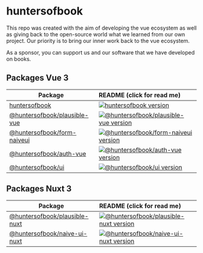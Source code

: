 # huntersofbook

This repo was created with the aim of developing the vue ecosystem as well as giving back to the open-source world what we learned from our own project. Our priority is to bring our inner work back to the vue ecosystem.

As a sponsor, you can support us and our software that we have developed on books.

## Packages Vue 3

| Package                                           | README (click for read me)                                                                                                       |
| ------------------------------------------------- | :----------------------------------------------------------------------------------------------------------------------------------- |
| [huntersofbook](packages/core)                             | [![huntersofbook version](https://img.shields.io/npm/v/huntersofbook.svg?label=%20)](packages/huntersofbook/README.md)                                       |
| [@huntersofbook/plausible-vue](packages/plausible-vue)                             | [![@huntersofbook/plausible-vue version](https://img.shields.io/npm/v/@huntersofbook/plausible-vue.svg?label=%20)](packages/plausible-vue/README.md)                                       |
| [@huntersofbook/form-naiveui](packages/form-naiveui)                             | [![@huntersofbook/form-naiveui version](https://img.shields.io/npm/v/@huntersofbook/form-naiveui.svg?label=%20)](packages/form-naiveui/README.md)                                       |
| [@huntersofbook/auth-vue](packages/auth-vue)                             | [![@huntersofbook/auth-vue version](https://img.shields.io/npm/v/@huntersofbook/auth-vue.svg?label=%20)](packages/auth-vue/README.md)                                       |
| [@huntersofbook/ui](packages/ui)                             | [![@huntersofbook/ui version](https://img.shields.io/npm/v/@huntersofbook/ui.svg?label=%20)](packages/ui/README.md)                                       |

## Packages Nuxt 3

| Package                                           | README (click for read me)                                                                                                       |
| ------------------------------------------------- | :----------------------------------------------------------------------------------------------------------------------------------- |
| [@huntersofbook/plausible-nuxt](packages/plausible-nuxt)                             | [![@huntersofbook/plausible-nuxt version](https://img.shields.io/npm/v/@huntersofbook/plausible-nuxt.svg?label=%20)](packages/plausible-nuxt/README.md)                                       |
| [@huntersofbook/naive-ui-nuxt](packages/naive-ui-nuxt)                             | [![@huntersofbook/naive-ui-nuxt version](https://img.shields.io/npm/v/@huntersofbook/naive-ui-nuxt.svg?label=%20)](packages/naive-ui-nuxt/README.md)                                       |